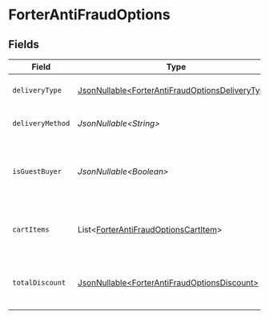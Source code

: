# ForterAntiFraudOptions


## Fields

| Field                                                                                                              | Type                                                                                                               | Required                                                                                                           | Description                                                                                                        | Example                                                                                                            |
| ------------------------------------------------------------------------------------------------------------------ | ------------------------------------------------------------------------------------------------------------------ | ------------------------------------------------------------------------------------------------------------------ | ------------------------------------------------------------------------------------------------------------------ | ------------------------------------------------------------------------------------------------------------------ |
| `deliveryType`                                                                                                     | [JsonNullable\<ForterAntiFraudOptionsDeliveryType>](../../models/components/ForterAntiFraudOptionsDeliveryType.md) | :heavy_minus_sign:                                                                                                 | The delivery type                                                                                                  | DIGITAL                                                                                                            |
| `deliveryMethod`                                                                                                   | *JsonNullable\<String>*                                                                                            | :heavy_minus_sign:                                                                                                 | The delivery method                                                                                                |                                                                                                                    |
| `isGuestBuyer`                                                                                                     | *JsonNullable\<Boolean>*                                                                                           | :heavy_minus_sign:                                                                                                 | Defines if this payment is made using guest checkout.                                                              | true                                                                                                               |
| `cartItems`                                                                                                        | List\<[ForterAntiFraudOptionsCartItem](../../models/components/ForterAntiFraudOptionsCartItem.md)>                 | :heavy_minus_sign:                                                                                                 | A list of cart items details to pass to the Forter API.                                                            |                                                                                                                    |
| `totalDiscount`                                                                                                    | [JsonNullable\<ForterAntiFraudOptionsDiscount>](../../models/components/ForterAntiFraudOptionsDiscount.md)         | :heavy_minus_sign:                                                                                                 | Information about the discount applied to this order.                                                              |                                                                                                                    |